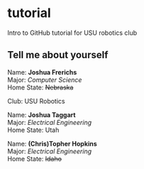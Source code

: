 # tutorial
Intro to GitHub tutorial for USU robotics club

## Tell me about yourself ##
Name: **Joshua Frerichs**\
Major: *Computer Science*\
Home State: ~~Nebraska~~


Club: USU Robotics

Name: **Joshua Taggart**\
Major: *Electrical Engineering*\
Home State: Utah

Name: **(Chris)Topher Hopkins**\
Major: *Electrical Engineering*\
Home State: ~~Idaho~~